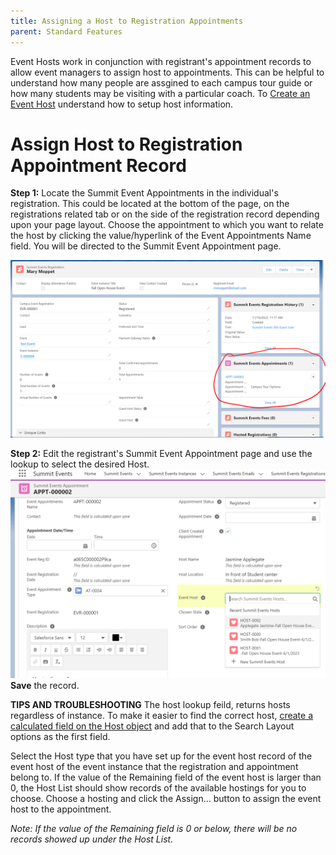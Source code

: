 ```yaml
---
title: Assigning a Host to Registration Appointments
parent: Standard Features
---
```


Event Hosts work in conjunction with registrant's appointment records to allow event managers to assign host to appointments.  This can be helpful to understand how many people are assgined to each campus tour guide or how many students may be visiting with a particular coach.  To [Create an Event Host](https://github.com/SFDO-Community-Sprints/summit-events-app-documentation/blob/main/docs/standard-features/SE_Hosts_Feature/Creating-an-event-host.md) understand how to setup host information.

# Assign Host to Registration Appointment Record

**Step 1:** Locate the Summit Event Appointments in the individual's registration.  This could be located at the bottom of the page, on the registrations related tab or on the side of the registration record depending upon your page layout.  Choose the appointment to which you want to relate the host by clicking the value/hyperlink of the Event Appointments Name field. You will be directed to the Summit Event Appointment page.  

![Registrant Appointments Related List Image](../images/EventHost_SelectRegistrantsAppointment.PNG)

 
**Step 2:** Edit the registrant's Summit Event Appointment page and use the lookup to select the desired Host.  <br>
![Registrant Appointments Related List Image](../images/EventHost-HostOnLookupScreen.PNG)
<br>
**Save** the record.
 


**TIPS AND TROUBLESHOOTING**
The host lookup feild, returns hosts regardless of instance.  To make it easier to find the correct host, [create a calculated field on the Host object](https://github.com/SFDO-Community-Sprints/summit-events-app-documentation/blob/main/docs/standard-features/SE_Hosts_Feature/Host_object_Calc_Field.md) and add that to the Search Layout options as the first field.


Select the Host type that you have set up for the event host record of the event host of the event instance that the registration and appointment belong to. If the value of the Remaining field of the event host is larger than 0, the Host List should show records of the available hostings for you to choose. Choose a hosting and click the Assign… button to assign the event host to the appointment. 

_Note: If the value of the Remaining field is 0 or below, there will be no records showed up under the Host List._
 
